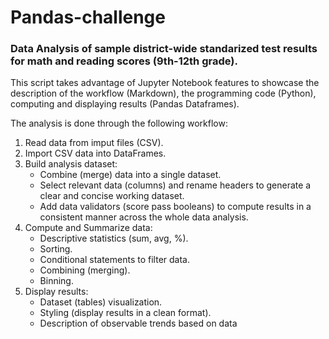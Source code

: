 # Pandas-challenge
### Data Analysis of sample district-wide standarized test results for math and reading scores (9th-12th grade).

This script takes advantage of Jupyter Notebook features to showcase the description of the workflow (Markdown), the programming code (Python), computing and displaying results (Pandas Dataframes).

The analysis is done through the following workflow:
1. Read data from imput files (CSV).
2. Import CSV data into DataFrames.
3. Build analysis dataset:
   + Combine (merge) data into a single dataset.
   + Select relevant data (columns) and rename headers to generate a clear and concise working dataset.
   + Add data validators (score pass booleans) to compute results in a consistent manner across the whole data analysis.
4. Compute and Summarize data:
   + Descriptive statistics (sum, avg, %).
   + Sorting.
   + Conditional statements to filter data.
   + Combining (merging).
   + Binning.
5. Display results:
   + Dataset (tables) visualization.
   + Styling (display results in a clean format).
   + Description of observable trends based on data
